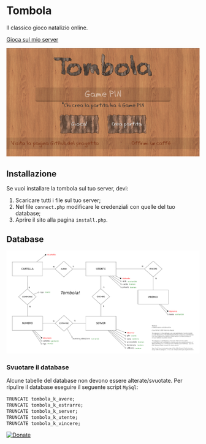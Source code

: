 # Tombola
Il classico gioco natalizio online.

[Gioca sul mio server](https://vincenzopadula.altervista.org/tombola/v1.1/)

![Homepage](screenshots/homepage.png)

## Installazione
Se vuoi installare la tombola sul tuo server, devi:
1.  Scaricare tutti i file sul tuo server;
2.  Nel file ``connect.php`` modificare le credenziali con quelle del tuo database;
3.  Aprire il sito alla pagina ``install.php``.

## Database
![Modello E/R](mysql/modello_er.png)

### Svuotare il database
Alcune tabelle del database non devono essere alterate/svuotate. Per ripulire il database eseguire il seguente script ``MySql``:

```mysql
TRUNCATE tombola_k_avere;
TRUNCATE tombola_k_estrarre;
TRUNCATE tombola_k_server;
TRUNCATE tombola_k_utente;
TRUNCATE tombola_k_vincere;
```

[![Donate](https://img.shields.io/badge/donate-paypal-blue.svg)](https://www.paypal.com/paypalme/VincenzoPadula)

